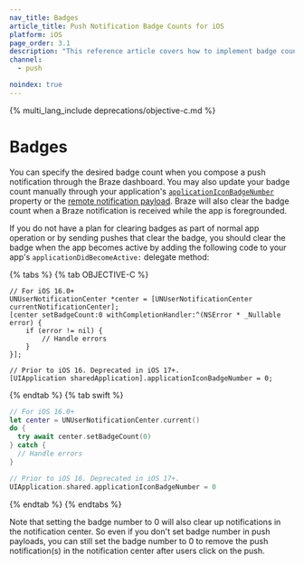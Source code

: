 ```yaml
---
nav_title: Badges
article_title: Push Notification Badge Counts for iOS
platform: iOS
page_order: 3.1
description: "This reference article covers how to implement badge counts in your iOS push notifications."
channel:
  - push

noindex: true
---
```


{% multi_lang_include deprecations/objective-c.md %}

# Badges

You can specify the desired badge count when you compose a push notification through the Braze dashboard. You may also update your badge count manually through your application's [`applicationIconBadgeNumber`][20] property or the [remote notification payload][21]. Braze will also clear the badge count when a Braze notification is received while the app is foregrounded. 

If you do not have a plan for clearing badges as part of normal app operation or by sending pushes that clear the badge, you should clear the badge when the app becomes active by adding the following code to your app's `applicationDidBecomeActive:` delegate method:

{% tabs %}
{% tab OBJECTIVE-C %}

```objc
// For iOS 16.0+
UNUserNotificationCenter *center = [UNUserNotificationCenter currentNotificationCenter];
[center setBadgeCount:0 withCompletionHandler:^(NSError * _Nullable error) {
    if (error != nil) {
        // Handle errors
    }
}];

// Prior to iOS 16. Deprecated in iOS 17+.
[UIApplication sharedApplication].applicationIconBadgeNumber = 0;
```

{% endtab %}
{% tab swift %}

```swift
// For iOS 16.0+
let center = UNUserNotificationCenter.current()
do {
  try await center.setBadgeCount(0)
} catch {
  // Handle errors
}

// Prior to iOS 16. Deprecated in iOS 17+.
UIApplication.shared.applicationIconBadgeNumber = 0
```

{% endtab %}
{% endtabs %}

Note that setting the badge number to 0 will also clear up notifications in the notification center. So even if you don't set badge number in push payloads, you can still set the badge number to 0 to remove the push notification(s) in the notification center after users click on the push.

[20]: https://developer.apple.com/library/ios/documentation/UIKit/Reference/UIApplication_Class/index.html#//apple_ref/occ/instp/UIApplication/applicationIconBadgeNumber
[21]: https://developer.apple.com/library/content/documentation/NetworkingInternet/Conceptual/RemoteNotificationsPG/CreatingtheNotificationPayload.html#//apple_ref/doc/uid/TP40008194-CH10-SW1